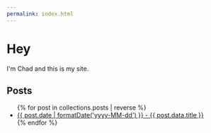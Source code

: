 ```yaml
---
permalink: index.html
---
```


# Hey

I'm Chad and this is my site.

## Posts

<ul>
{% for post in collections.posts | reverse %}
<li>
    <a href="{{ post.url }}">
        <time>{{ post.date | formatDate('yyyy-MM-dd') }}</time> - {{ post.data.title }}
    </a>
</li>
{% endfor %}
</ul>
